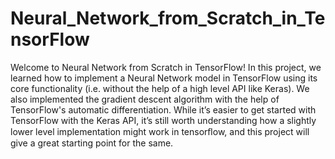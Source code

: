 # Neural_Network_from_Scratch_in_TensorFlow
Welcome to Neural Network from Scratch in TensorFlow! In this project, we learned how to implement a Neural Network model in TensorFlow using its core functionality (i.e. without the help of a high level API like Keras). We also implemented the gradient descent algorithm with the help of TensorFlow's automatic differentiation. While it’s easier to get started with TensorFlow with the Keras API, it’s still worth understanding how a slightly lower level implementation might work in tensorﬂow, and this project will give a great starting point for the same.
